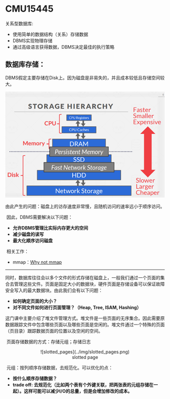 # CMU15445

关系型数据库: 

- 使用简单的数据结构（关系）存储数据
- DBMS实现物理存储
- 通过高级语言获得数据，DBMS决定最佳的执行策略

## 数据库存储：

​	DBMS假定主要存储在Disk上。因为磁盘是非易失的，并且成本较低且存储空间较大。

![存储结构](../img/存储结构.png)

​	由此产生的问题：磁盘上的访存速度非常慢，且随机访问的速率远小于顺序访问。

​	因此，DBMS需要解决以下问题：

- **允许DBMS管理比实际内存更大的空间**
- **减少磁盘的读写**
- **最大化顺序访问磁盘**

​	相关工作：

- mmap：[Why not mmap](https://db.cs.cmu.edu/papers/2022/cidr2022-p13-crotty.pdf)

------

​	同时，数据库往往会以多个文件的形式存储在磁盘上，一般我们通过一个页面的集合去管理这些文件。页面是固定大小的数据块，硬件页面是存储设备可以保证故障安全写入的最大数据块。由此我们会有以下问题：

- **如何确定页面的大小？**
- **对不同文件如何进行页面管理？（Heap, Tree, ISAM, Hashing）**

​	这门课中主要介绍了堆文件管理方式。堆文件是一些页面的无序集合。因此需要原数据跟踪文件中包含哪些页面以及哪些页面是空闲的。堆文件通过一个特殊的页面（页目录）跟踪数据页面的位置以及空闲的空间。

​	页面存储数据的方式：存储元组；存储日志

<center>
    ![slotted_pages](../img/slotted_pages.png)
    <br>
    <div>slotted page</div>
</center>

​	元组：按列顺序存储数据，去规范化。可以优化的点：

- **按什么顺序存储数据？**
- **trade off: 去规范化（比如两个表有个外键关联，把两张表的元组存储在一起）。这样可能可以减少I/O的总量，但是会增加修改的成本。**